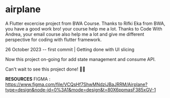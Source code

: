 # airplane

A Flutter excercise project from BWA Course. 
Thanks to Rifki Eka from BWA, you have a good work bro! your course help me a lot. 
Thanks to Code With Andrea, your email course also help me a lot and give me different perspective for coding with flutter framework.

26 October 2023 -- first commit | Getting done with UI slicing 

Now this project on-going for add state management and consume API. 

Can't wait to see this project done! 🤘🏻

**RESOURCES**
FIGMA : https://www.figma.com/file/VCQsHf7ShwMNdziJBaJRRM/Airplane?type=design&node-id=0%3A1&mode=design&t=80X6ppmasF385xGV-1


